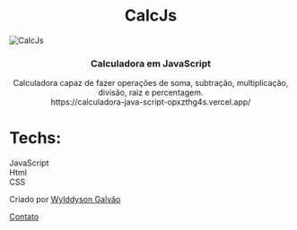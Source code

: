 <h1 align="center"> CalcJs </h1>

![CalcJs](https://user-images.githubusercontent.com/32370873/88506374-29c21380-cfb0-11ea-85ff-bab50e86e9ad.PNG)


<h3 align="center"> Calculadora em JavaScript </h3>

<p align="center">
  Calculadora capaz de fazer operações de soma, subtração, multiplicação, divisão, raiz e percentagem.
  <br>
  https://calculadora-java-script-opxzthg4s.vercel.app/
  <br>
  

</p>


# Techs:
JavaScript <br>
Html <br>
CSS <br>

Criado por <a href="https://github.com/wylddysongalvao">Wylddyson Galvão</a>
<br>

<a href="https://www.linkedin.com/in/jos%C3%A9-wylddyson-galv%C3%A3o-3b6365132/" >Contato</a>
